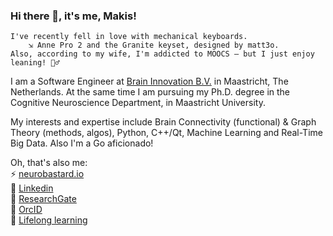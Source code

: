 ### Hi there 👋, it's me, Makis!

```
I've recently fell in love with mechanical keyboards.
    ⇲ Anne Pro 2 and the Granite keyset, designed by matt3o.
Also, according to my wife, I'm addicted to MOOCS — but I just enjoy leaning! 🤷‍♂️
```

I am a Software Engineer at [Brain Innovation B.V.](https://www.brainvoyager.com) in Maastricht, The Netherlands. At the same time I am pursuing my Ph.D. degree in the Cognitive Neuroscience Department, in Maastricht University.

My interests and expertise include Brain Connectivity (functional) & Graph Theory (methods, algos), Python, C++/Qt, Machine Learning and Real-Time Big Data. Also I'm a Go aficionado!

Oh, that's also me:<br/>
⚡ [neurobastard.io](https://neurobastard.io)<br/>
💬 [Linkedin](https://www.linkedin.com/in/makism/)<br/>
🌱 [ResearchGate](https://researchgate.net/profile/Avraam_Marimpis)<br/>
🔭 [OrcID](orcid.org/0000-0003-1551-9940)<br/>
📓 [Lifelong learning](https://github.com/makism/lifelong-learning)
